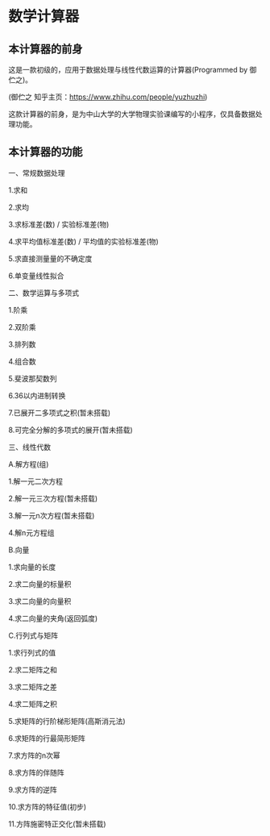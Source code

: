 # 数学计算器

## 本计算器的前身

这是一款初级的，应用于数据处理与线性代数运算的计算器(Programmed by 御伫之)。

(御伫之 知乎主页：https://www.zhihu.com/people/yuzhuzhi)

这款计算器的前身，是为中山大学的大学物理实验课编写的小程序，仅具备数据处理功能。

## 本计算器的功能

一、常规数据处理

1.求和

2.求均

3.求标准差(数) / 实验标准差(物)

4.求平均值标准差(数) / 平均值的实验标准差(物)

5.求直接测量量的不确定度

6.单变量线性拟合

二、数学运算与多项式

1.阶乘

2.双阶乘

3.排列数

4.组合数

5.斐波那契数列

6.36以内进制转换

7.已展开二多项式之积(暂未搭载)

8.可完全分解的多项式的展开(暂未搭载)

三、线性代数

A.解方程(组)

1.解一元二次方程

2.解一元三次方程(暂未搭载)

3.解一元n次方程(暂未搭载)

4.解n元方程组

B.向量

1.求向量的长度

2.求二向量的标量积

3.求二向量的向量积

4.求二向量的夹角(返回弧度)

C.行列式与矩阵

1.求行列式的值

2.求二矩阵之和

3.求二矩阵之差

4.求二矩阵之积

5.求矩阵的行阶梯形矩阵(高斯消元法)

6.求矩阵的行最简形矩阵

7.求方阵的n次幂

8.求方阵的伴随阵

9.求方阵的逆阵

10.求方阵的特征值(初步)

11.方阵施密特正交化(暂未搭载)
